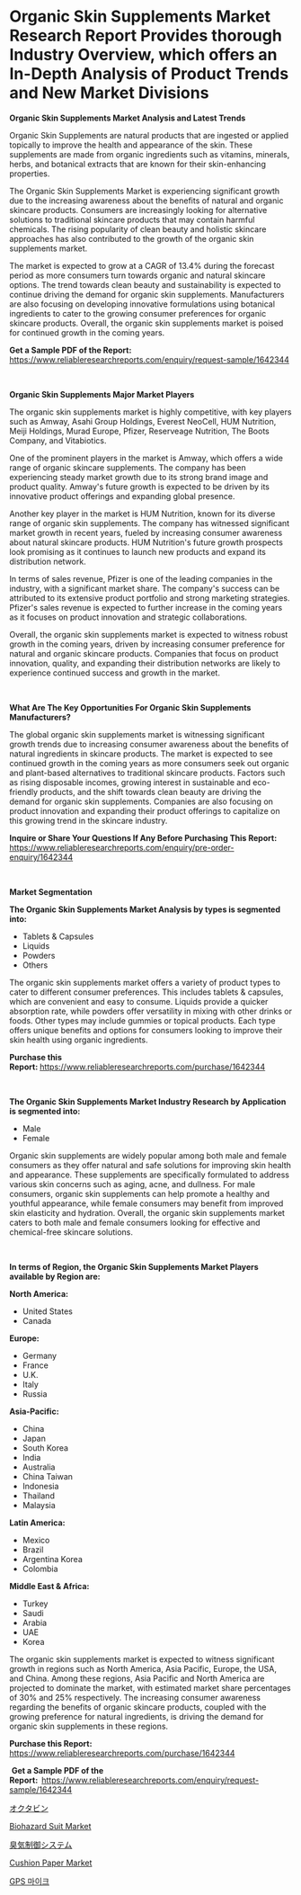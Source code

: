 <p><h1>Organic Skin Supplements Market Research Report Provides thorough Industry Overview, which offers an In-Depth Analysis of Product Trends and New Market Divisions</h1></p><p><strong>Organic Skin Supplements Market Analysis and Latest Trends</strong></p>
<p><p>Organic Skin Supplements are natural products that are ingested or applied topically to improve the health and appearance of the skin. These supplements are made from organic ingredients such as vitamins, minerals, herbs, and botanical extracts that are known for their skin-enhancing properties.</p><p>The Organic Skin Supplements Market is experiencing significant growth due to the increasing awareness about the benefits of natural and organic skincare products. Consumers are increasingly looking for alternative solutions to traditional skincare products that may contain harmful chemicals. The rising popularity of clean beauty and holistic skincare approaches has also contributed to the growth of the organic skin supplements market.</p><p>The market is expected to grow at a CAGR of 13.4% during the forecast period as more consumers turn towards organic and natural skincare options. The trend towards clean beauty and sustainability is expected to continue driving the demand for organic skin supplements. Manufacturers are also focusing on developing innovative formulations using botanical ingredients to cater to the growing consumer preferences for organic skincare products. Overall, the organic skin supplements market is poised for continued growth in the coming years.</p></p>
<p><strong>Get a Sample PDF of the Report:&nbsp;</strong> <a href="https://www.reliableresearchreports.com/enquiry/request-sample/1642344">https://www.reliableresearchreports.com/enquiry/request-sample/1642344</a></p>
<p>&nbsp;</p>
<p><strong>Organic Skin Supplements Major Market Players</strong></p>
<p><p>The organic skin supplements market is highly competitive, with key players such as Amway, Asahi Group Holdings, Everest NeoCell, HUM Nutrition, Meiji Holdings, Murad Europe, Pfizer, Reserveage Nutrition, The Boots Company, and Vitabiotics. </p><p>One of the prominent players in the market is Amway, which offers a wide range of organic skincare supplements. The company has been experiencing steady market growth due to its strong brand image and product quality. Amway's future growth is expected to be driven by its innovative product offerings and expanding global presence.</p><p>Another key player in the market is HUM Nutrition, known for its diverse range of organic skin supplements. The company has witnessed significant market growth in recent years, fueled by increasing consumer awareness about natural skincare products. HUM Nutrition's future growth prospects look promising as it continues to launch new products and expand its distribution network.</p><p>In terms of sales revenue, Pfizer is one of the leading companies in the industry, with a significant market share. The company's success can be attributed to its extensive product portfolio and strong marketing strategies. Pfizer's sales revenue is expected to further increase in the coming years as it focuses on product innovation and strategic collaborations.</p><p>Overall, the organic skin supplements market is expected to witness robust growth in the coming years, driven by increasing consumer preference for natural and organic skincare products. Companies that focus on product innovation, quality, and expanding their distribution networks are likely to experience continued success and growth in the market.</p></p>
<p>&nbsp;</p>
<p><strong>What Are The Key Opportunities For Organic Skin Supplements Manufacturers?</strong></p>
<p><p>The global organic skin supplements market is witnessing significant growth trends due to increasing consumer awareness about the benefits of natural ingredients in skincare products. The market is expected to see continued growth in the coming years as more consumers seek out organic and plant-based alternatives to traditional skincare products. Factors such as rising disposable incomes, growing interest in sustainable and eco-friendly products, and the shift towards clean beauty are driving the demand for organic skin supplements. Companies are also focusing on product innovation and expanding their product offerings to capitalize on this growing trend in the skincare industry.</p></p>
<p><strong>Inquire or Share Your Questions If Any Before Purchasing This Report:</strong> <a href="https://www.reliableresearchreports.com/enquiry/pre-order-enquiry/1642344">https://www.reliableresearchreports.com/enquiry/pre-order-enquiry/1642344</a></p>
<p>&nbsp;</p>
<p><strong>Market Segmentation</strong></p>
<p><strong>The Organic Skin Supplements Market Analysis by types is segmented into:</strong></p>
<p><ul><li>Tablets & Capsules</li><li>Liquids</li><li>Powders</li><li>Others</li></ul></p>
<p><p>The organic skin supplements market offers a variety of product types to cater to different consumer preferences. This includes tablets & capsules, which are convenient and easy to consume. Liquids provide a quicker absorption rate, while powders offer versatility in mixing with other drinks or foods. Other types may include gummies or topical products. Each type offers unique benefits and options for consumers looking to improve their skin health using organic ingredients.</p></p>
<p><strong>Purchase this Report:&nbsp;</strong><a href="https://www.reliableresearchreports.com/purchase/1642344">https://www.reliableresearchreports.com/purchase/1642344</a></p>
<p>&nbsp;</p>
<p><strong>The Organic Skin Supplements Market Industry Research by Application is segmented into:</strong></p>
<p><ul><li>Male</li><li>Female</li></ul></p>
<p><p>Organic skin supplements are widely popular among both male and female consumers as they offer natural and safe solutions for improving skin health and appearance. These supplements are specifically formulated to address various skin concerns such as aging, acne, and dullness. For male consumers, organic skin supplements can help promote a healthy and youthful appearance, while female consumers may benefit from improved skin elasticity and hydration. Overall, the organic skin supplements market caters to both male and female consumers looking for effective and chemical-free skincare solutions.</p></p>
<p>&nbsp;</p>
<p><strong>In terms of Region, the Organic Skin Supplements Market Players available by Region are:</strong></p>
<p>
    <p> <strong> North America: </strong>
        <ul>
            <li>United States</li>
            <li>Canada</li>
        </ul>
        </p> 
    <p> <strong> Europe: </strong>
        <ul>
            <li>Germany</li>
            <li>France</li>
            <li>U.K.</li>
            <li>Italy</li>
            <li>Russia</li>
        </ul>
        </p> 
    <p> <strong> Asia-Pacific: </strong>
        <ul>
            <li>China</li>
            <li>Japan</li>
            <li>South Korea</li>
            <li>India</li>
            <li>Australia</li>
            <li>China Taiwan</li>
            <li>Indonesia</li>
            <li>Thailand</li>
            <li>Malaysia</li>
        </ul>
        </p> 
    <p> <strong> Latin America: </strong>
        <ul>
            <li>Mexico</li>
            <li>Brazil</li>
            <li>Argentina Korea</li>
            <li>Colombia</li>
        </ul>
        </p> 
    <p> <strong> Middle East & Africa: </strong>
        <ul>
            <li>Turkey</li>
            <li>Saudi</li>
            <li>Arabia</li>
            <li>UAE</li>
            <li>Korea</li>
        </ul>
    </p>
    </p>
<p><p>The organic skin supplements market is expected to witness significant growth in regions such as North America, Asia Pacific, Europe, the USA, and China. Among these regions, Asia Pacific and North America are projected to dominate the market, with estimated market share percentages of 30% and 25% respectively. The increasing consumer awareness regarding the benefits of organic skincare products, coupled with the growing preference for natural ingredients, is driving the demand for organic skin supplements in these regions.</p></p>
<p><strong>Purchase this Report: </strong><a href="https://www.reliableresearchreports.com/purchase/1642344">https://www.reliableresearchreports.com/purchase/1642344</a></p>
<p>&nbsp;<strong>Get a Sample PDF of the Report:&nbsp;&nbsp;</strong><a href="https://www.reliableresearchreports.com/enquiry/request-sample/1642344">https://www.reliableresearchreports.com/enquiry/request-sample/1642344</a></p>
<p><strong></strong></p>
<p><p><a href="https://github.com/ycmtqqhvk3273/Market-Research-Report-List-1/blob/main/40956626197.md">オクタビン</a></p><p><a href="https://github.com/okotobwrhuteie/Market-Research-Report-List-1/blob/main/biohazard-suit-market.md">Biohazard Suit Market</a></p><p><a href="https://github.com/mathieurico66/Market-Research-Report-List-1/blob/main/38819896198.md">臭気制御システム</a></p><p><a href="https://github.com/myacatherineblakecaczo9vcsw/Market-Research-Report-List-1/blob/main/cushion-paper-market.md">Cushion Paper Market</a></p><p><a href="https://github.com/lkwggful07722/Market-Research-Report-List-1/blob/main/63150795595.md">GPS 마이크</a></p></p>